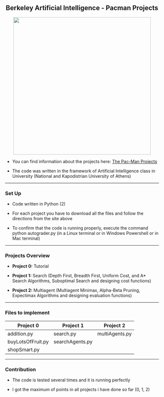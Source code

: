 ##   <div align="center">    Berkeley Artificial Intelligence - Pacman Projects

<div id="header" align="center">
  <img src="https://i.pinimg.com/originals/a9/cb/3d/a9cb3d62f00833ca6f2b034f5c3669b6.gif" width="450"/>
</div>

* You can find information about the projects here: [The Pac-Man Projects](https://inst.eecs.berkeley.edu/~cs188/sp22/projects/)

* The code was written in the framework of Artificial Intelligence class in University (National and Kapodistrian University of Athens)

***

### Set Up

* Code written in Python (2)

* For each project you have to download all the files and follow the directions from the site above 

* To confirm that the code is running properly, execute the command python autograder.py (in a Linux terminal or in Windows Powershell or in Mac terminal)

***

### Projects Overview

- **Project 0:** Tutorial

- **Project 1:** Search (Depth First, Breadth First, Uniform Cost, and A* Search Algorithms, Suboptimal Search and designing cost functions)

- **Project 2:** Multiagent (Multiagent Minimax, Alpha-Beta Pruning, Expectimax Algorithms and designing evaluation functions)

***

### Files to implement

Project 0 | Project 1 | Project 2
-----------|-----------|---------|
addition.py|search.py|multiAgents.py
buyLotsOfFruit.py|searchAgents.py|
shopSmart.py|

***

### Contribution 
* The code is tested several times and it is running perfectly

* I got the maximum of points in all projects i have done so far (0, 1, 2)
